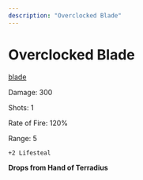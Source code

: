 ```yaml
---
description: "Overclocked Blade"
---
```


# Overclocked Blade

[blade](https://vwiki.valorserver.com/api/item/picture/overclocked%20blade)

Damage: 300

Shots: 1

Rate of Fire: 120%

Range: 5

    +2 Lifesteal

**Drops from Hand of Terradius**
